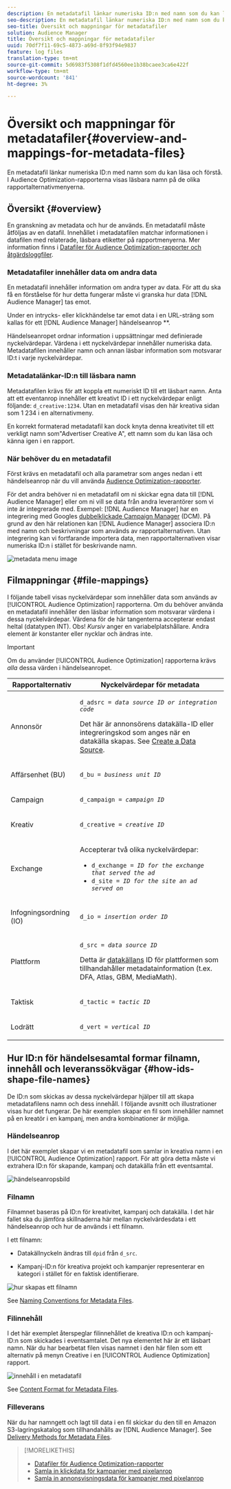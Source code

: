 ```yaml
---
description: En metadatafil länkar numeriska ID:n med namn som du kan läsa och förstå. I Audience Optimization-rapporterna visas läsbara namn på de olika rapportalternativmenyerna.
seo-description: En metadatafil länkar numeriska ID:n med namn som du kan läsa och förstå. I Audience Optimization-rapporterna visas läsbara namn på de olika rapportalternativmenyerna.
seo-title: Översikt och mappningar för metadatafiler
solution: Audience Manager
title: Översikt och mappningar för metadatafiler
uuid: 70df7f11-69c5-4873-a69d-8f93f94e9837
feature: log files
translation-type: tm+mt
source-git-commit: 5d6983f5308f1dfd4560ee1b38bcaee3ca6e422f
workflow-type: tm+mt
source-wordcount: '841'
ht-degree: 3%

---
```



# Översikt och mappningar för metadatafiler{#overview-and-mappings-for-metadata-files}

En metadatafil länkar numeriska ID:n med namn som du kan läsa och förstå. I Audience Optimization-rapporterna visas läsbara namn på de olika rapportalternativmenyerna.

## Översikt {#overview}

En granskning av metadata och hur de används. En metadatafil måste åtföljas av en datafil. Innehållet i metadatafilen matchar informationen i datafilen med relaterade, läsbara etiketter på rapportmenyerna. Mer information finns i [Datafiler för Audience Optimization-rapporter och åtgärdsloggfiler](../../../reporting/audience-optimization-reports/metadata-files-intro/datafiles-intro.md).

### Metadatafiler innehåller data om andra data

En metadatafil innehåller information om andra typer av data. För att du ska få en förståelse för hur detta fungerar måste vi granska hur data [!DNL Audience Manager] tas emot.

Under en intrycks- eller klickhändelse tar emot data i en URL-sträng som kallas för ett [!DNL Audience Manager] händelseanrop **.

Händelseanropet ordnar information i uppsättningar med definierade nyckelvärdepar. Värdena i ett nyckelvärdepar innehåller numeriska data. Metadatafilen innehåller namn och annan läsbar information som motsvarar ID:t i varje nyckelvärdepar.

### Metadatalänkar-ID:n till läsbara namn

Metadatafilen krävs för att koppla ett numeriskt ID till ett läsbart namn. Anta att ett eventanrop innehåller ett kreativt ID i ett nyckelvärdepar enligt följande: `d_creative:1234`. Utan en metadatafil visas den här kreativa sidan som 1 234 i en alternativmeny.

En korrekt formaterad metadatafil kan dock knyta denna kreativitet till ett verkligt namn som&quot;Advertiser Creative A&quot;, ett namn som du kan läsa och känna igen i en rapport.

### När behöver du en metadatafil

Först krävs en metadatafil och alla parametrar som anges nedan i ett händelseanrop när du vill använda [Audience Optimization-rapporter](../../../reporting/audience-optimization-reports/audience-optimization-reports.md).

För det andra behöver ni en metadatafil om ni skickar egna data till [!DNL Audience Manager] eller om ni vill se data från andra leverantörer som vi inte är integrerade med. Exempel: [!DNL Audience Manager] har en integrering med Googles [dubbelklickade Campaign Manager](../../../reporting/audience-optimization-reports/aor-advertisers/import-dcm.md) (DCM). På grund av den här relationen kan [!DNL Audience Manager] associera ID:n med namn och beskrivningar som används av rapportalternativen. Utan integrering kan vi fortfarande importera data, men rapportalternativen visar numeriska ID:n i stället för beskrivande namn.

![metadata menu image](/help/using/reporting/audience-optimization-reports/metadata-files-intro/assets/metadata_menu.png)

## Filmappningar {#file-mappings}

I följande tabell visas nyckelvärdepar som innehåller data som används av [!UICONTROL Audience Optimization] rapporterna. Om du behöver använda en metadatafil innehåller den läsbar information som motsvarar värdena i dessa nyckelvärdepar. Värdena för de här tangenterna accepterar endast heltal (datatypen INT). Obs! *Kursiv* anger en variabelplatshållare. Andra element är konstanter eller nycklar och ändras inte.

>[!IMPORTANT]
>
>Om du använder [!UICONTROL Audience Optimization] rapporterna krävs *alla* dessa värden i händelseanropet.

<table id="table_B2C8C493080E449CA71C4EF07D9476BD"> 
 <thead> 
  <tr> 
   <th colname="col1" class="entry"> Rapportalternativ </th> 
   <th colname="col2" class="entry"> Nyckelvärdepar för metadata </th> 
  </tr> 
 </thead>
 <tbody> 
  <tr> 
   <td colname="col1"> <p>Annonsör </p> </td> 
   <td colname="col2"> <p> <code>d_adsrc = <i>data source ID or integration code</i></code> </p> <p>Det här är annonsörens datakälla-ID eller integreringskod som anges när en datakälla skapas. See <a href="../../../features/manage-datasources.md#create-data-source"> Create a Data Source</a>. </p> </td> 
  </tr> 
  <tr> 
   <td colname="col1"> <p>Affärsenhet (BU) </p> </td> 
   <td colname="col2"> <p> <code>d_bu = <i>business unit ID</i></code> </p> </td> 
  </tr> 
  <tr> 
   <td colname="col1"> <p>Campaign </p> </td> 
   <td colname="col2"> <p> <code>d_campaign = <i>campaign ID</i></code> </p> </td> 
  </tr> 
  <tr> 
   <td colname="col1"> <p>Kreativ </p> </td> 
   <td colname="col2"> <p> <code>d_creative = <i>creative ID</i></code> </p> </td> 
  </tr> 
  <tr> 
   <td colname="col1"> <p>Exchange </p> </td> 
   <td colname="col2"> <p>Accepterar två olika nyckelvärdepar: </p> 
    <ul id="ul_3B3B751A8A134096B0912E81A0983B9D"> 
     <li id="li_57BAC45A7B274AB695945E174A4D8A35"> <code>d_exchange = <i>ID for the exchange that served the ad</i></code> </li> 
     <li id="li_CCDF00DE59D3451C8EF590DD3E1A806D"> <code>d_site = <i>ID for the site an ad served on</i></code> </li> 
    </ul> </td> 
  </tr> 
  <tr> 
   <td colname="col1"> <p>Infogningsordning (IO) </p> </td> 
   <td colname="col2"> <p> <code>d_io = <i>insertion order ID</i></code> </p> </td> 
  </tr> 
  <tr> 
   <td colname="col1"> <p>Plattform </p> </td> 
   <td colname="col2"> <p> <code>d_src = <i>data source ID</i></code> </p> <p>Detta är <a href="../../../features/datasources-list-and-settings.md#data-sources-list-and-settings"> datakällans</a> ID för plattformen som tillhandahåller metadatainformation (t.ex. DFA, Atlas, GBM, MediaMath). </p> </td> 
  </tr> 
  <tr> 
   <td colname="col1"> <p>Taktisk </p> </td> 
   <td colname="col2"> <p> <code>d_tactic = <i>tactic ID</i></code> </p> </td> 
  </tr> 
  <tr> 
   <td colname="col1"> <p>Lodrätt </p> </td> 
   <td colname="col2"> <p> <code>d_vert = <i>vertical ID</i></code> </p> </td> 
  </tr> 
 </tbody> 
</table>

## Hur ID:n för händelsesamtal formar filnamn, innehåll och leveranssökvägar {#how-ids-shape-file-names}

De ID:n som skickas av dessa nyckelvärdepar hjälper till att skapa metadatafilens namn och dess innehåll. I följande avsnitt och illustrationer visas hur det fungerar. De här exemplen skapar en fil som innehåller namnet på en kreatör i en kampanj, men andra kombinationer är möjliga.

### Händelseanrop

I det här exemplet skapar vi en metadatafil som samlar in kreativa namn i en [!UICONTROL Audience Optimization] rapport. För att göra detta måste vi extrahera ID:n för skapande, kampanj och datakälla från ett eventsamtal.

![händelseanropsbild](/help/using/reporting/audience-optimization-reports/metadata-files-intro/assets/metadata_file_event.png)

### Filnamn

Filnamnet baseras på ID:n för kreativitet, kampanj och datakälla. I det här fallet ska du jämföra skillnaderna här mellan nyckelvärdesdata i ett händelseanrop och hur de används i ett filnamn.

I ett filnamn:

* Datakällnyckeln ändras till `dpid` från `d_src`.

* Kampanj-ID:n för kreativa projekt och kampanjer representerar en kategori i stället för en faktisk identifierare.

![hur skapas ett filnamn](/help/using/reporting/audience-optimization-reports/metadata-files-intro/assets/metadata_file_name.png)

See [Naming Conventions for Metadata Files](../../../reporting/audience-optimization-reports/metadata-files-intro/metadata-file-names.md).

### Filinnehåll

I det här exemplet återspeglar filinnehållet de kreativa ID:n och kampanj-ID:n som skickades i eventsamtalet. Det nya elementet här är ett läsbart namn. När du har bearbetat filen visas namnet i den här filen som ett alternativ på menyn Creative i en [!UICONTROL Audience Optimization] rapport.

![innehåll i en metadatafil](/help/using/reporting/audience-optimization-reports/metadata-files-intro/assets/metadata_file_contents.png)

See [Content Format for Metadata Files](../../../reporting/audience-optimization-reports/metadata-files-intro/metadata-file-contents.md).

### Filleverans

När du har namngett och lagt till data i en fil skickar du den till en Amazon S3-lagringskatalog som tillhandahålls av [!DNL Audience Manager]. See [Delivery Methods for Metadata Files](../../../reporting/audience-optimization-reports/metadata-files-intro/metadata-delivery-methods.md).

>[!MORELIKETHIS]
>
>* [Datafiler för Audience Optimization-rapporter](../../../reporting/audience-optimization-reports/metadata-files-intro/datafiles-intro.md)
>* [Samla in klickdata för kampanjer med pixelanrop](../../../integration/media-data-integration/click-data-pixels.md)
>* [Samla in annonsvisningsdata för kampanjer med pixelanrop](../../../integration/media-data-integration/impression-data-pixels.md)

